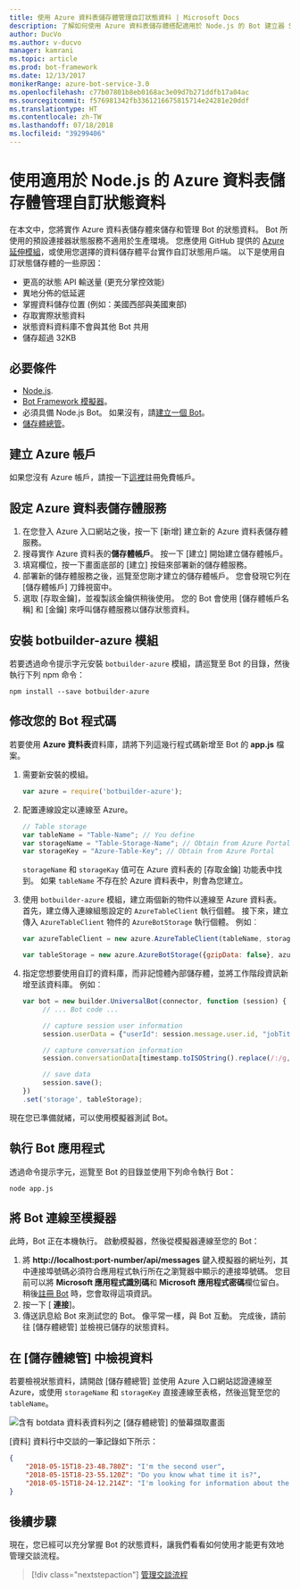 ```yaml
---
title: 使用 Azure 資料表儲存體管理自訂狀態資料 | Microsoft Docs
description: 了解如何使用 Azure 資料表儲存體搭配適用於 Node.js 的 Bot 建立器 SDK，來儲存和擷取狀態資料。
author: DucVo
ms.author: v-ducvo
manager: kamrani
ms.topic: article
ms.prod: bot-framework
ms.date: 12/13/2017
monikerRange: azure-bot-service-3.0
ms.openlocfilehash: c77b07801b8eb0168ac3e09d7b271ddfb17a04ac
ms.sourcegitcommit: f576981342fb3361216675815714e24281e20ddf
ms.translationtype: HT
ms.contentlocale: zh-TW
ms.lasthandoff: 07/18/2018
ms.locfileid: "39299406"
---
```

# <a name="manage-custom-state-data-with-azure-table-storage-for-nodejs"></a>使用適用於 Node.js 的 Azure 資料表儲存體管理自訂狀態資料

在本文中，您將實作 Azure 資料表儲存體來儲存和管理 Bot 的狀態資料。 Bot 所使用的預設連接器狀態服務不適用於生產環境。 您應使用 GitHub 提供的 [Azure 延伸模組](https://www.npmjs.com/package/botbuilder-azure)，或使用您選擇的資料儲存體平台實作自訂狀態用戶端。 以下是使用自訂狀態儲存體的一些原因：

- 更高的狀態 API 輸送量 (更充分掌控效能)
- 異地分佈的低延遲
- 掌握資料儲存位置 (例如：美國西部與美國東部)
- 存取實際狀態資料
- 狀態資料資料庫不會與其他 Bot 共用
- 儲存超過 32KB

## <a name="prerequisites"></a>必要條件

- [Node.js](https://nodejs.org/en/).
- [Bot Framework 模擬器](~/bot-service-debug-emulator.md)。
- 必須具備 Node.js Bot。 如果沒有，請[建立一個 Bot](bot-builder-nodejs-quickstart.md)。 
- [儲存體總管](http://storageexplorer.com/)。

## <a name="create-azure-account"></a>建立 Azure 帳戶
如果您沒有 Azure 帳戶，請按一下[這裡](https://azure.microsoft.com/en-us/free/)註冊免費帳戶。

## <a name="set-up-the-azure-table-storage-service"></a>設定 Azure 資料表儲存體服務
1. 在您登入 Azure 入口網站之後，按一下 [新增] 建立新的 Azure 資料表儲存體服務。 
2. 搜尋實作 Azure 資料表的**儲存體帳戶**。 按一下 [建立] 開始建立儲存體帳戶。 
3. 填寫欄位，按一下畫面底部的 [建立] 按鈕來部署新的儲存體服務。 
4. 部署新的儲存體服務之後，巡覽至您剛才建立的儲存體帳戶。 您會發現它列在 [儲存體帳戶] 刀鋒視窗中。
4. 選取 [存取金鑰]，並複製該金鑰供稍後使用。 您的 Bot 會使用 [儲存體帳戶名稱] 和 [金鑰] 來呼叫儲存體服務以儲存狀態資料。

## <a name="install-botbuilder-azure-module"></a>安裝 botbuilder-azure 模組

若要透過命令提示字元安裝 `botbuilder-azure` 模組，請巡覽至 Bot 的目錄，然後執行下列 npm 命令：

```nodejs
npm install --save botbuilder-azure
```

## <a name="modify-your-bot-code"></a>修改您的 Bot 程式碼

若要使用 **Azure 資料表**資料庫，請將下列這幾行程式碼新增至 Bot 的 **app.js** 檔案。

1. 需要新安裝的模組。

   ```javascript
   var azure = require('botbuilder-azure'); 
   ```

2. 配置連線設定以連線至 Azure。
   ```javascript
   // Table storage
   var tableName = "Table-Name"; // You define
   var storageName = "Table-Storage-Name"; // Obtain from Azure Portal
   var storageKey = "Azure-Table-Key"; // Obtain from Azure Portal
   ```
   `storageName` 和 `storageKay` 值可在 Azure 資料表的 [存取金鑰] 功能表中找到。 如果 `tableName` 不存在於 Azure 資料表中，則會為您建立。

3. 使用 `botbuilder-azure` 模組，建立兩個新的物件以連線至 Azure 資料表。 首先，建立傳入連線組態設定的 `AzureTableClient` 執行個體。 接下來，建立傳入 `AzureTableClient` 物件的 `AzureBotStorage` 執行個體。 例如︰

   ```javascript
   var azureTableClient = new azure.AzureTableClient(tableName, storageName, storageKey);

   var tableStorage = new azure.AzureBotStorage({gzipData: false}, azureTableClient);
   ```

4. 指定您想要使用自訂的資料庫，而非記憶體內部儲存體，並將工作階段資訊新增至該資料庫。 例如︰

   ```javascript
   var bot = new builder.UniversalBot(connector, function (session) {
        // ... Bot code ...

        // capture session user information
        session.userData = {"userId": session.message.user.id, "jobTitle": "Senior Developer"};

        // capture conversation information  
        session.conversationData[timestamp.toISOString().replace(/:/g,"-")] = session.message.text;

        // save data
        session.save();
   })
   .set('storage', tableStorage);
   ```
現在您已準備就緒，可以使用模擬器測試 Bot。

## <a name="run-your-bot-app"></a>執行 Bot 應用程式

透過命令提示字元，巡覽至 Bot 的目錄並使用下列命令執行 Bot：

```nodejs
node app.js
```

## <a name="connect-your-bot-to-the-emulator"></a>將 Bot 連線至模擬器

此時，Bot 正在本機執行。 啟動模擬器，然後從模擬器連線至您的 Bot：

1. 將 <strong>http://localhost:port-number/api/messages</strong> 鍵入模擬器的網址列，其中連接埠號碼必須符合應用程式執行所在之瀏覽器中顯示的連接埠號碼。 您目前可以將 <strong>Microsoft 應用程式識別碼</strong>和 <strong>Microsoft 應用程式密碼</strong>欄位留白。 稍後[註冊 Bot](~/bot-service-quickstart-registration.md) 時，您會取得這項資訊。
2. 按一下 [ **連接**]。
3. 傳送訊息給 Bot 來測試您的 Bot。 像平常一樣，與 Bot 互動。 完成後，請前往 [儲存體總管] 並檢視已儲存的狀態資料。

## <a name="view-data-in-storage-explorer"></a>在 [儲存體總管] 中檢視資料

若要檢視狀態資料，請開啟 [儲存體總管] 並使用 Azure 入口網站認證連線至 Azure，或使用 `storageName` 和 `storageKey` 直接連線至表格，然後巡覽至您的 `tableName`。 

![含有 botdata 資料表資料列之 [儲存體總管] 的螢幕擷取畫面](~/media/bot-builder-nodejs-state-azure-table-storage/bot-builder-nodejs-state-azure-table-storage-query.png)

[資料] 資料行中交談的一筆記錄如下所示：

```JSON
{
    "2018-05-15T18-23-48.780Z": "I'm the second user",
    "2018-05-15T18-23-55.120Z": "Do you know what time it is?",
    "2018-05-15T18-24-12.214Z": "I'm looking for information about the new process."
}
```

## <a name="next-step"></a>後續步驟

現在，您已經可以充分掌握 Bot 的狀態資料，讓我們看看如何使用才能更有效地管理交談流程。

> [!div class="nextstepaction"]
> [管理交談流程](bot-builder-nodejs-dialog-manage-conversation-flow.md)